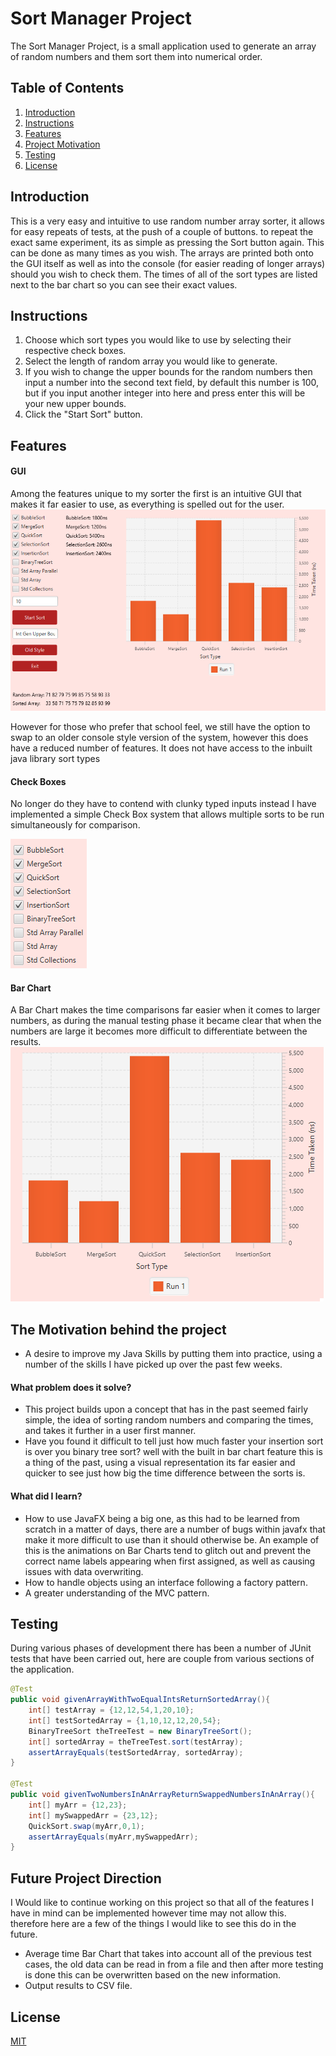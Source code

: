 # Sort Manager Project

The Sort Manager Project, is a small application used to generate an array of random numbers and them sort them into numerical order.
## Table of Contents
1. [Introduction](#intro)
2. [Instructions](#instructions)
2. [Features](#features)
3. [Project Motivation](#project)
4. [Testing](#testing)
5. [License](#license)

## Introduction <a name="intro"><a/>
This is a very easy and intuitive to use random number array sorter, it allows for easy repeats of tests, at the push of a couple of buttons. to repeat the exact same experiment, its as simple as pressing the Sort button again. This can be done as many times as you wish. The arrays are printed both onto the GUI itself as well as into the console (for easier reading of longer arrays) should you wish to check them. The times of all of the sort types are listed next to the bar chart so you can see their exact values.
## Instructions<a name="instructions"><a/>
1. Choose which sort types you would like to use by selecting their respective check boxes.
2. Select the length of random array you would like to generate.
3. If you wish to change the upper bounds for the random numbers then input a number into the second text field, by default this number is 100, but if you input another integer into here and press enter this will be your new upper bounds.
4. Click the "Start Sort" button.

## Features <a name="features"><a/>

#### GUI
Among the features unique to my sorter the first is an intuitive GUI that makes it far easier to use, as everything is spelled out for the user. ![GUI](gui.png)

However for those who prefer that school feel, we still have the option to swap to an older console style version of the system, however this does have a reduced number of features. It does not have access to the inbuilt java library sort types
#### Check Boxes
No longer do they have to contend with clunky typed inputs instead I have implemented a simple Check Box system that allows multiple sorts to be run simultaneously for comparison.

![checkboxes](Checkboxes.png)
#### Bar Chart
A Bar Chart makes the time comparisons far easier when it comes to larger numbers, as during the manual testing phase it became clear that when the numbers are large it becomes more difficult to differentiate between the results. ![barchart](barchart.png)

## The Motivation behind the project <a name="project"><a/>
- A desire to improve my Java Skills by putting them into practice, using a number of the skills I have picked up over the past few weeks.

#### What problem does it solve?
- This project builds upon a concept that has in the past seemed fairly simple, the idea of sorting random numbers and comparing the times, and takes it further in a user first manner.
- Have you found it difficult to tell just how much faster your insertion sort is over you binary tree sort? well with the built in bar chart feature this is a thing of the past, using a visual representation its far easier and quicker to see just how big the time difference between the sorts is.

#### What did I learn?
- How to use JavaFX being a big one, as this had to be learned from scratch in a matter of days, there are a number of bugs within javafx that make it more difficult to use than it should otherwise be. An example of this is the animations on Bar Charts tend to glitch out and prevent the correct name labels appearing when first assigned, as well as causing issues with data overwriting.
- How to handle objects using an interface following a factory pattern.
- A greater understanding of the MVC pattern.


## Testing <a name="testing"><a/>

During various phases of development there has been a number of JUnit tests that have been carried out, here are couple from various sections of the application.

```java
@Test
public void givenArrayWithTwoEqualIntsReturnSortedArray(){
    int[] testArray = {12,12,54,1,20,10};
    int[] testSortedArray = {1,10,12,12,20,54};
    BinaryTreeSort theTreeTest = new BinaryTreeSort();
    int[] sortedArray = theTreeTest.sort(testArray);
    assertArrayEquals(testSortedArray, sortedArray);
}

@Test
public void givenTwoNumbersInAnArrayReturnSwappedNumbersInAnArray(){
    int[] myArr = {12,23};
    int[] mySwappedArr = {23,12};
    QuickSort.swap(myArr,0,1);
    assertArrayEquals(myArr,mySwappedArr);
}
```


## Future Project Direction <a name="future"><a/>
I Would like to continue working on this project so that all of the features I have in mind can be implemented however time may not allow this. therefore here are a few of the things I would like to see this do in the future.
- Average time Bar Chart that takes into account all of the previous test cases, the old data can be read in from a file and then after more testing is done this can be overwritten based on the new information.
- Output results to CSV file.


## License <a name="license"><a/>
[MIT](https://choosealicense.com/licenses/mit/)
